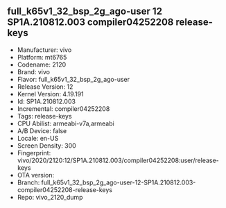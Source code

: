 ## full_k65v1_32_bsp_2g_ago-user 12 SP1A.210812.003 compiler04252208 release-keys
- Manufacturer: vivo
- Platform: mt6765
- Codename: 2120
- Brand: vivo
- Flavor: full_k65v1_32_bsp_2g_ago-user
- Release Version: 12
- Kernel Version: 4.19.191
- Id: SP1A.210812.003
- Incremental: compiler04252208
- Tags: release-keys
- CPU Abilist: armeabi-v7a,armeabi
- A/B Device: false
- Locale: en-US
- Screen Density: 300
- Fingerprint: vivo/2020/2120:12/SP1A.210812.003/compiler04252208:user/release-keys
- OTA version: 
- Branch: full_k65v1_32_bsp_2g_ago-user-12-SP1A.210812.003-compiler04252208-release-keys
- Repo: vivo_2120_dump
